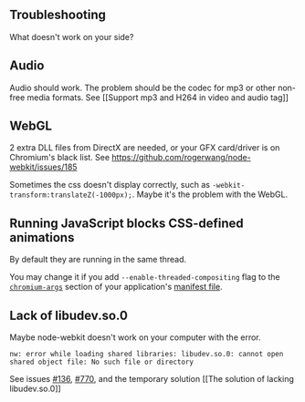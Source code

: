 ## Troubleshooting

What doesn't work on your side?

## Audio
Audio should work. The problem should be the codec for mp3 or other non-free media formats. See [[Support mp3 and H264 in video and audio tag]]

## WebGL
2 extra DLL files from DirectX are needed, or your GFX card/driver is on Chromium's black list. See https://github.com/rogerwang/node-webkit/issues/185

Sometimes the css doesn't display correctly, such as `-webkit-transform:translateZ(-1000px);`. Maybe it's the problem with the WebGL.

## Running JavaScript blocks CSS-defined animations

By default they are running in the same thread.

You may change it if you add `--enable-threaded-compositing` flag to the [`chromium-args`](https://github.com/rogerwang/node-webkit/wiki/Manifest-format#chromium-args) section of your application's [manifest file](https://github.com/rogerwang/node-webkit/wiki/Manifest-format).

## Lack of libudev.so.0
Maybe node-webkit doesn't work on your computer with the error.

````
nw: error while loading shared libraries: libudev.so.0: cannot open shared object file: No such file or directory
````

See issues [#136](https://github.com/rogerwang/node-webkit/issues/136), [#770](https://github.com/rogerwang/node-webkit/issues/770), and the temporary solution [[The solution of lacking libudev.so.0]]